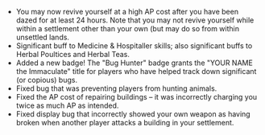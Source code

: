 * You may now revive yourself at a high AP cost after you have been dazed for at least 24 hours. Note that you may not revive yourself while within a settlement other than your own (but may do so from within unsettled lands.
* Significant buff to Medicine & Hospitaller skills; also significant buffs to Herbal Poultices and Herbal Teas.
* Added a new badge! The "Bug Hunter" badge grants the "YOUR NAME the Immaculate" title for players who have helped track down significant (or copious) bugs.
* Fixed bug that was preventing players from hunting animals.
* Fixed the AP cost of repairing buildings – it was incorrectly charging you twice as much AP as intended.
* Fixed display bug that incorrectly showed your own weapon as having broken when another player attacks a building in your settlement.
